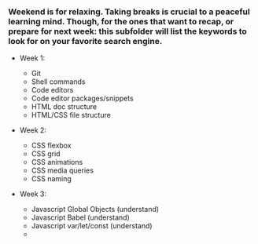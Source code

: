 ### Weekend is for relaxing. Taking breaks is crucial to a peaceful learning mind. Though, for the ones that want to recap, or prepare for next week: this subfolder will list the keywords to look for on your favorite search engine.

- Week 1: 
  * Git
  * Shell commands
  * Code editors
  * Code editor packages/snippets
  * HTML doc structure
  * HTML/CSS file structure
  
- Week 2: 
  * CSS flexbox
  * CSS grid
  * CSS animations
  * CSS media queries
  * CSS naming

- Week 3:
  * Javascript Global Objects (understand)
  * Javascript Babel (understand)
  * Javascript var/let/const (understand)
  * 